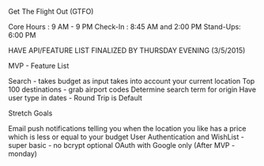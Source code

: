 Get The Flight Out (GTFO)

Core Hours :  9 AM - 9 PM
Check-In :    8:45 AM and 2:00 PM
Stand-Ups:    6:00 PM

HAVE API/FEATURE LIST FINALIZED BY THURSDAY EVENING (3/5/2015)

MVP - Feature List

Search - takes budget as input
takes into account your current location
Top 100 destinations - grab airport codes
Determine search term for origin
Have user type in dates - Round Trip is Default

Stretch Goals

Email push notifications telling you when the location you like has a price which is less or equal to your budget
User Authentication and WishList - super basic - no bcrypt
optional OAuth with Google only (After MVP - monday)

